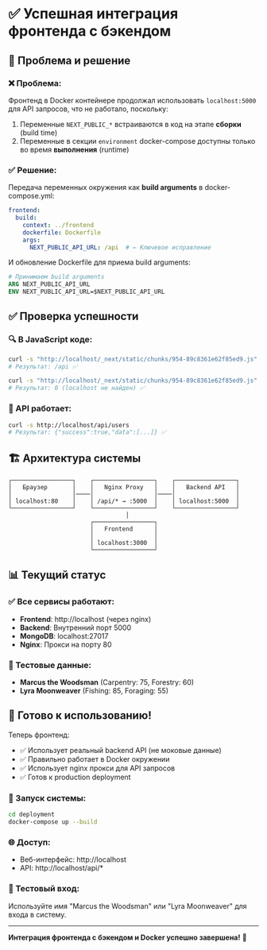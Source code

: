 # ✅ Успешная интеграция фронтенда с бэкендом

## 🎯 Проблема и решение

### ❌ Проблема:
Фронтенд в Docker контейнере продолжал использовать `localhost:5000` для API запросов, что не работало, поскольку:
1. Переменные `NEXT_PUBLIC_*` встраиваются в код на этапе **сборки** (build time)
2. Переменные в секции `environment` docker-compose доступны только во время **выполнения** (runtime)

### ✅ Решение:
Передача переменных окружения как **build arguments** в docker-compose.yml:

```yaml
frontend:
  build:
    context: ../frontend
    dockerfile: Dockerfile
    args:
      NEXT_PUBLIC_API_URL: /api  # ← Ключевое исправление
```

И обновление Dockerfile для приема build arguments:
```dockerfile
# Принимаем build arguments
ARG NEXT_PUBLIC_API_URL
ENV NEXT_PUBLIC_API_URL=$NEXT_PUBLIC_API_URL
```

## ✅ Проверка успешности

### 🔍 В JavaScript коде:
```bash
curl -s "http://localhost/_next/static/chunks/954-89c8361e62f85ed9.js" | grep -o '/api'
# Результат: /api ✅

curl -s "http://localhost/_next/static/chunks/954-89c8361e62f85ed9.js" | grep -c "localhost"  
# Результат: 0 (localhost не найден) ✅
```

### 🚀 API работает:
```bash
curl -s http://localhost/api/users
# Результат: {"success":true,"data":[...]} ✅
```

## 🏗️ Архитектура системы

```
┌─────────────────┐    ┌─────────────────┐    ┌─────────────────┐
│   Браузер       │    │   Nginx Proxy   │    │   Backend API   │
│                 │────│                 │────│                 │
│ localhost:80    │    │ /api/* → :5000  │    │ localhost:5000  │
└─────────────────┘    └─────────────────┘    └─────────────────┘
                                 │
                       ┌─────────────────┐
                       │   Frontend      │
                       │                 │
                       │ localhost:3000  │
                       └─────────────────┘
```

## 📊 Текущий статус

### ✅ Все сервисы работают:
- **Frontend**: http://localhost (через nginx)
- **Backend**: Внутренний порт 5000 
- **MongoDB**: localhost:27017
- **Nginx**: Прокси на порту 80

### 👥 Тестовые данные:
- **Marcus the Woodsman** (Carpentry: 75, Forestry: 60)
- **Lyra Moonweaver** (Fishing: 85, Foraging: 55)

## 🎯 Готово к использованию!

Теперь фронтенд:
- ✅ Использует реальный backend API (не моковые данные)
- ✅ Правильно работает в Docker окружении
- ✅ Использует nginx прокси для API запросов
- ✅ Готов к production deployment

### 🚀 Запуск системы:
```bash
cd deployment
docker-compose up --build
```

### 🌐 Доступ:
- Веб-интерфейс: http://localhost
- API: http://localhost/api/*

### 🔐 Тестовый вход:
Используйте имя "Marcus the Woodsman" или "Lyra Moonweaver" для входа в систему.

---

**Интеграция фронтенда с бэкендом и Docker успешно завершена!** 🎉 